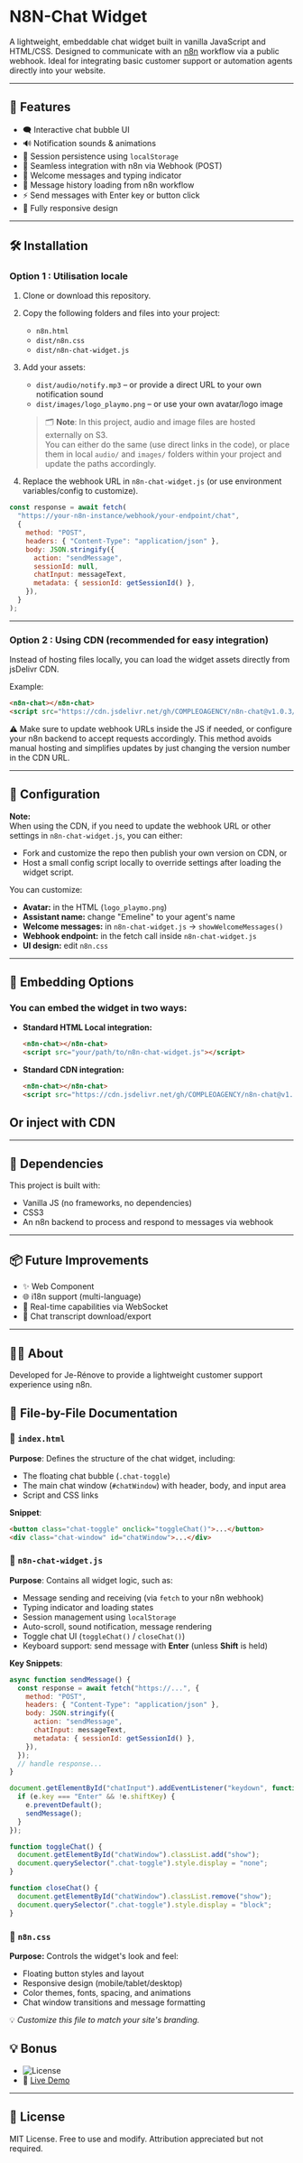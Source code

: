# N8N-Chat Widget

A lightweight, embeddable chat widget built in vanilla JavaScript and HTML/CSS. Designed to communicate with an [n8n](https://n8n.io) workflow via a public webhook. Ideal for integrating basic customer support or automation agents directly into your website.

---

## 🚀 Features

- 🗨️ Interactive chat bubble UI
- 🔊 Notification sounds & animations
- 💾 Session persistence using `localStorage`
- 📩 Seamless integration with n8n via Webhook (POST)
- 🧠 Welcome messages and typing indicator
- 📜 Message history loading from n8n workflow
- ⚡ Send messages with Enter key or button click
- 📱 Fully responsive design

---

## 🛠️ Installation

### Option 1 : Utilisation locale

1. Clone or download this repository.
2. Copy the following folders and files into your project:

   - `n8n.html`
   - `dist/n8n.css`
   - `dist/n8n-chat-widget.js`

3. Add your assets:

   - `dist/audio/notify.mp3` – or provide a direct URL to your own notification sound
   - `dist/images/logo_playmo.png` – or use your own avatar/logo image

   > 🗂️ **Note**: In this project, audio and image files are hosted externally on S3.  
   > You can either do the same (use direct links in the code), or place them in local `audio/` and `images/` folders within your project and update the paths accordingly.

4. Replace the webhook URL in `n8n-chat-widget.js` (or use environment variables/config to customize).

```javascript
const response = await fetch(
  "https://your-n8n-instance/webhook/your-endpoint/chat",
  {
    method: "POST",
    headers: { "Content-Type": "application/json" },
    body: JSON.stringify({
      action: "sendMessage",
      sessionId: null,
      chatInput: messageText,
      metadata: { sessionId: getSessionId() },
    }),
  }
);
```

---

### Option 2 : Using CDN (recommended for easy integration)

Instead of hosting files locally, you can load the widget assets directly from jsDelivr CDN.

Example:

```html
<n8n-chat></n8n-chat>
<script src="https://cdn.jsdelivr.net/gh/COMPLEOAGENCY/n8n-chat@v1.0.3/dist/n8n-chat-widget.js"></script>
```

⚠️ Make sure to update webhook URLs inside the JS if needed, or configure your n8n backend to accept requests accordingly.
This method avoids manual hosting and simplifies updates by just changing the version number in the CDN URL.

---

## 🔧 Configuration

**Note:**  
 When using the CDN, if you need to update the webhook URL or other settings in `n8n-chat-widget.js`, you can either:

- Fork and customize the repo then publish your own version on CDN, or
- Host a small config script locally to override settings after loading the widget script.

You can customize:

- **Avatar:** in the HTML (`logo_playmo.png`)
- **Assistant name:** change "Emeline" to your agent's name
- **Welcome messages:** in `n8n-chat-widget.js` → `showWelcomeMessages()`
- **Webhook endpoint:** in the fetch call inside `n8n-chat-widget.js`
- **UI design:** edit `n8n.css`

---

## 🧩 Embedding Options

### You can embed the widget in two ways:

- **Standard HTML Local integration:**

  ```html
  <n8n-chat></n8n-chat>
  <script src="your/path/to/n8n-chat-widget.js"></script>
  ```

- **Standard CDN integration:**
  ```html
  <n8n-chat></n8n-chat>
  <script src="https://cdn.jsdelivr.net/gh/COMPLEOAGENCY/n8n-chat@v1.0.3/dist/n8n-chat-widget.js"></script>
  ```

## Or inject with CDN

---

## 🧠 Dependencies

This project is built with:

- Vanilla JS (no frameworks, no dependencies)
- CSS3
- An n8n backend to process and respond to messages via webhook

---

## 📦 Future Improvements

- ✨ Web Component
- 🌐 i18n support (multi-language)
- 💬 Real-time capabilities via WebSocket
- 🧾 Chat transcript download/export

---

## 🙋‍♀️ About

Developed for Je-Rénove to provide a lightweight customer support experience using n8n.

## 📘 File-by-File Documentation

### 📄 `index.html`

**Purpose**: Defines the structure of the chat widget, including:

- The floating chat bubble (`.chat-toggle`)
- The main chat window (`#chatWindow`) with header, body, and input area
- Script and CSS links

**Snippet**:

```html
<button class="chat-toggle" onclick="toggleChat()">...</button>
<div class="chat-window" id="chatWindow">...</div>
```

### 📄 `n8n-chat-widget.js`

**Purpose**: Contains all widget logic, such as:

- Message sending and receiving (via `fetch` to your n8n webhook)
- Typing indicator and loading states
- Session management using `localStorage`
- Auto-scroll, sound notification, message rendering
- Toggle chat UI (`toggleChat()` / `closeChat()`)
- Keyboard support: send message with **Enter** (unless **Shift** is held)

**Key Snippets**:

```javascript
async function sendMessage() {
  const response = await fetch("https://...", {
    method: "POST",
    headers: { "Content-Type": "application/json" },
    body: JSON.stringify({
      action: "sendMessage",
      chatInput: messageText,
      metadata: { sessionId: getSessionId() },
    }),
  });
  // handle response...
}

document.getElementById("chatInput").addEventListener("keydown", function (e) {
  if (e.key === "Enter" && !e.shiftKey) {
    e.preventDefault();
    sendMessage();
  }
});

function toggleChat() {
  document.getElementById("chatWindow").classList.add("show");
  document.querySelector(".chat-toggle").style.display = "none";
}

function closeChat() {
  document.getElementById("chatWindow").classList.remove("show");
  document.querySelector(".chat-toggle").style.display = "block";
}
```

### 🎨 `n8n.css`

**Purpose:** Controls the widget's look and feel:

- Floating button styles and layout
- Responsive design (mobile/tablet/desktop)
- Color themes, fonts, spacing, and animations
- Chat window transitions and message formatting

💡 _Customize this file to match your site's branding._

## 💡 Bonus

- ![License](https://img.shields.io/badge/license-MIT-green)
- 🔗 [Live Demo](https://clubtravaux.com)

---

## 📄 License

MIT License. Free to use and modify. Attribution appreciated but not required.
